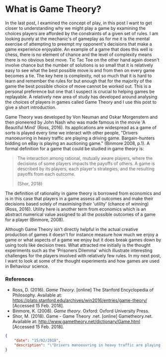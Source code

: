 # What is Game Theory?

In the last post, I examined the concept of play, in this post I want to get closer to understanding why we might play a game by examining the choices players are afforded by the constraints of a given set of rules. I am looking purely at the mechanic's of gameplay as for me it is the mental exercise of attempting to preempt my opponent's decisions that make a game experience enjoyable. An example of a game that does this well is chess, there is no element of chance and the level of complexity means there is no obvious best move. Tic Tac Toe on the other hand again doesn't involve chance but the number of solutions is so small that it is relatively easy to see what the best possible move is and from then on every game becomes a tie. The key here is complexity, not so much that it is hard to learn and remember the rules for but enough that for the majority of the game the best possible choice of move cannot be worked out. This is a personal preference but one that I suspect is crucial to helping games be replayable. A relatively new area of study has developed around analysing the choices of players in games called Game Theory and I use this post to give a short introduction.

Game Theory was developed by Von Neuman and Oskar Morgenstern and then pioneered by John Nash who was made famous in the movie 'A Beautiful Mind' (Ross, 2016). Its applications are widespread as a game of sorts is played every time we interact with other people, "Drivers manoeuvring in heavy traffic are playing a driving game. Bargain-hunters bidding on eBay is playing an auctioning game." (Binmore 2008, p.1). A formal definition for a game that could be studied in game theory is:

> The interaction among rational, mutually aware players, where the decisions of some players impacts the payoffs of others. A game is described by its players, each player's strategies, and the resulting payoffs from each outcome. 
>
> (Shor, 2018)

The definition of rationality in game theory is borrowed from economics and is in this case that players in a game assess all outcomes and make their decisions based solely of maximising their 'utility' (chance of winning) (Ross, 2016). Utility here is another term from economics which is an abstract numerical value assigned to all the possible outcomes of a game for a player (Binmore, 2008).

Although Game Theory isn't directly helpful in the actual creative production of games it doesn't for instance measure how much we enjoy a game or what aspects of a game we enjoy but it does break games down by using tools like decision trees. What attracted me initially is the thought experiments such as the 'Prisoners Dilemma' which illustrate interesting challenges for the players involved with relatively few rules. In my next post, I want to look at some of the thought experiments and how games are used in Behaviour science.

### References

- Ross, D. (2016). *Game Theory*. [online] The Stanford Encyclopedia of Philosophy. Available at: https://plato.stanford.edu/archives/win2016/entries/game-theory/ [Accessed 15 Feb. 2018].
- Binmore, K. (2008). *Game theory*. Oxford: Oxford University Press.
- Shor, M. (2018). Game - Game Theory .net. [online] Gametheory.net. Available at: http://www.gametheory.net/dictionary/Game.html [Accessed 15 Feb. 2018].

```json
{
    "date": "15/02/2018",
    "description": "\"Drivers manoeuvring in heavy traffic are playing a driving game. Bargain-hunters bidding on eBay are playing an auctioning game. A firm and a union negotiating next year’s wage are playing a bargaining game. When opposing candidates choose their platform in an election, they are playing a political game. The owner of a grocery store deciding today’s price for corn flakes is playing an economic game. In brief, a game is being played whenever human beings interact.\" Ken Binmore"
}
```

